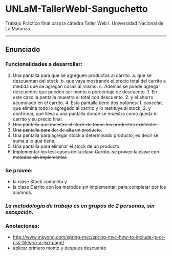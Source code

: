 # UNLaM-TallerWebI-Sanguchetto
Trabajo Práctico final para la cátedra Taller Web I. Universidad Nacional de La Matanza.

---

Enunciado
-

### Funcionalidades a desarrollar:
1. Una pantalla para que se agreguen productos al carrito.
	a. que se descuentan del stock.
	b. que vaya mostrando el precio total del carrito a medida que se agregan cosas al mismo. 
	c. Además se puede agregar descuentos que pueden ser monto o porcentaje de descuento. 
		1. En este caso la pantalla muestra el total con descuento.
		2. y el ahorro acumulado en el carrito. 
	4. Esta pantalla tiene dos botones: 
		1. cancelar, que elimina todo lo agregado al carrito y lo restituye al stock; 
		2. y confirmar, que lleva a una pantalla donde se muestra como queda el carrito y su precio final.
2. ~~Una pantalla que muestre el stock de todos los productos existentes.~~
3. ~~Una pantalla para dar de alta un producto.~~
4. Una pantalla para agregar stock a determinado producto, es decir se suma a lo que tiene.
5. Una pantalla para eliminar el stock de un producto.
6. ~~Implementar los test cases de la clase Carrito, se provee la clase con metodos sin implementar.~~

### Se provee:

- la clase Stock completa y 
- la clase Carrito con los metodos sin implementar, para completar por los alumnos.

### _La metodología de trabajo es en grupos de 2 personas, sin excepción._

### Anotaciones:
- http://www.mkyong.com/spring-mvc/spring-mvc-how-to-include-js-or-css-files-in-a-jsp-page/
- aplicar primero monto y despues descuento